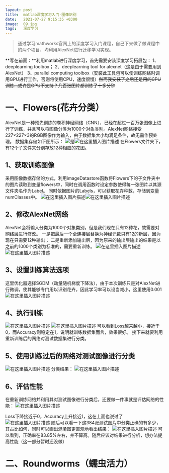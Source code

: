 ```yaml
---
layout: post
title:  matlab深度学习入门-图像识别
date:   2021-07-27 9:15:35 +0300
image:  09.jpg
tags:   深度学习
---
```


>通过学习mathworks官网上的深度学习入门课程，自己下来做了做课程中的两个项目，均利用AlexNet进行迁移学习实现。

**写在前面：**利用matlab进行深度学习，首先需要安装深度学习拓展包：
1、deeplearning toolbox；
2、deeplearning tool for alexnet（这是由于需要用到AlexNet）
3、parallel computing toolbox（安装此工具包可以使训练网络时调用GPU进行工作，否则将使用CPU，速度很慢）~~然而我安装了之后还是用的CPU训练...或许是GPU不支持？几百张图片都训练了十多分钟~~
# 一、Flowers(花卉分类）
AlexNet是一种预先训练的卷积神经网络（CNN），已经在超过一百万张图像上进行了训练，并且可以将图像分类为1000个对象类别。AlexNet网络接受227×227×3的RGB图像作为输入，由于数据集大小均满足条件，故无需作预处理。
数据集存储如下图所示：
![是](https://img-blog.csdnimg.cn/20200704211920641.jpg)![在这里插入图片描述](https://img-blog.csdnimg.cn/20200704211920646.jpg)
在Flowers文件夹下，有12个子文件夹分别存放12种相应的花图。

## 1、获取训练图像
采用图像数据存储的方式，利用imageDatastore函数将Flowers下的子文件夹中的图片读取到变量flowers中，同时在调用函数时设定参数使得每一张图片以其源文件夹名作为Label。
同时依据图片的Labels，可以获取花卉种数，存储到变量numClasses中。
![在这里插入图片描述](https://img-blog.csdnimg.cn/20200705111319337.png)![在这里插入图片描述](https://img-blog.csdnimg.cn/20200705111329149.png)
## 2、修改AlexNet网络
AlexNet会将输入分类为1000个对象类别，但是我们现在只有12种花，故需要对网络层进行修改。
一是把最后一个全连接层替换为神经元数只有12的新层，因为现在只需要12种输出；
二是重新添加输出层，因为原来的输出层输出的结果是以之前的1000个类别为标准的，需要重新训练。
![在这里插入图片描述](https://img-blog.csdnimg.cn/20200705111723897.png)
![在这里插入图片描述](https://img-blog.csdnimg.cn/20200705111728832.png?x-oss-process=image/watermark,type_ZmFuZ3poZW5naGVpdGk,shadow_10,text_aHR0cHM6Ly9ibG9nLmNzZG4ubmV0L3dlaXhpbl80MzkxNDkzMA==,size_16,color_FFFFFF,t_70)
## 3、设置训练算法选项
这里优化器选择SGDM（动量随机梯度下降法），由于本次训练只是对AlexNet进行微调，使其能够专门用以识别花卉，因此学习率可以设当减小，这里使用0.001
![在这里插入图片描述](https://img-blog.csdnimg.cn/20200705111948897.png)
## 4、执行训练
![在这里插入图片描述](https://img-blog.csdnimg.cn/20200705112208885.png)
![在这里插入图片描述](https://img-blog.csdnimg.cn/20200705112216163.png)
可以看到Loss越来越小，接近于0，而Accuracy则稳定在1，说明就训练数据集而言，效果很好。
接下来就要利用重新训练后的网络对测试数据集进行分类。
## 5、使用训练过后的网络对测试图像进行分类
![在这里插入图片描述](https://img-blog.csdnimg.cn/20200705112346966.png)
分类结果：
![在这里插入图片描述](https://img-blog.csdnimg.cn/20200705112355348.png)

## 6、评估性能
在重新训练网络并利用其对测试图像进行分类后，还要做一件事就是评估网络的性能：
![在这里插入图片描述](https://img-blog.csdnimg.cn/20200705113317324.png)


Loss下降接近于0，Accuracy上升接近1，这在上面也说过了
![在这里插入图片描述](https://img-blog.csdnimg.cn/20200705113331772.png?x-oss-process=image/watermark,type_ZmFuZ3poZW5naGVpdGk,shadow_10,text_aHR0cHM6Ly9ibG9nLmNzZG4ubmV0L3dlaXhpbl80MzkxNDkzMA==,size_16,color_FFFFFF,t_70)
随后可以看一下这384张测试图片中分类正确的有多少，其占比如何，同时可以画出混淆图更直观地看出结果：
![在这里插入图片描述](https://img-blog.csdnimg.cn/20200705112727318.png?x-oss-process=image/watermark,type_ZmFuZ3poZW5naGVpdGk,shadow_10,text_aHR0cHM6Ly9ibG9nLmNzZG4ubmV0L3dlaXhpbl80MzkxNDkzMA==,size_16,color_FFFFFF,t_70)
可以看到，正确率在83.85%左右，并不算高。随后应该对结果进行分析，想办法提高性能（这一部分暂时还没做）

# 二、Roundworms（蠕虫活力）
